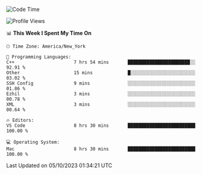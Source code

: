 <!--START_SECTION:waka-->
![Code Time](http://img.shields.io/badge/Code%20Time-551%20hrs%2010%20mins-blue)

![Profile Views](http://img.shields.io/badge/Profile%20Views-0-blue)

📊 **This Week I Spent My Time On** 

```text
🕑︎ Time Zone: America/New_York

💬 Programming Languages: 
C++                      7 hrs 54 mins       ███████████████████████░░   92.91 % 
Other                    15 mins             █░░░░░░░░░░░░░░░░░░░░░░░░   03.02 % 
SSH Config               9 mins              ░░░░░░░░░░░░░░░░░░░░░░░░░   01.86 % 
Ezhil                    3 mins              ░░░░░░░░░░░░░░░░░░░░░░░░░   00.78 % 
XML                      3 mins              ░░░░░░░░░░░░░░░░░░░░░░░░░   00.64 % 

🔥 Editors: 
VS Code                  8 hrs 30 mins       █████████████████████████   100.00 % 

💻 Operating System: 
Mac                      8 hrs 30 mins       █████████████████████████   100.00 % 
```


 Last Updated on 05/10/2023 01:34:21 UTC
<!--END_SECTION:waka-->
